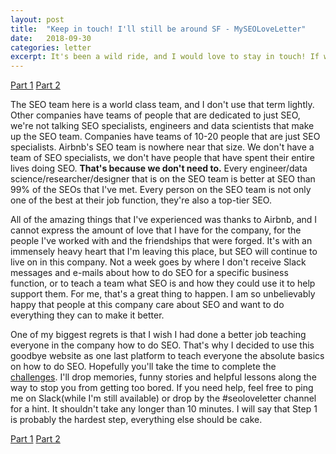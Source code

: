 ```yaml
---
layout: post
title:  "Keep in touch! I'll still be around SF - MySEOLoveLetter"
date:   2018-09-30
categories: letter
excerpt: It's been a wild ride, and I would love to stay in touch! If we've never met, message me on Slack and let me tell you the wonders of SEO!
---
```

[Part 1](https://seoloveletter.github.io/letter/clueless) [Part 2](https://seoloveletter.github.io/letter/i-have-no-idea)

The SEO team here is a world class team, and I don't use that term lightly. Other companies have teams of people that are dedicated to just SEO, we're not talking SEO specialists, engineers and data scientists that make up the SEO team.  Companies have teams of 10-20 people that are just SEO specialists.  Airbnb's SEO team is nowhere near that size. We don't have a team of SEO specialists, we don't have people that have spent their entire lives doing SEO.  **That's because we don't need to.** Every engineer/data science/researcher/designer that is on the SEO team is better at SEO than 99% of the SEOs that I've met. Every person on the SEO team is not only one of the best at their job function, they're also a top-tier SEO.

All of the amazing things that I've experienced was thanks to Airbnb, and I cannot express the amount of love that I have for the company, for the people I've worked with and the friendships that were forged. It's with an immensely heavy heart that I'm leaving this place, but SEO will continue to live on in this company. Not a week goes by where I don't receive Slack messages and e-mails about how to do SEO for a specific business function, or to teach a team what SEO is and how they could use it to help support them. For me, that's a great thing to happen. I am so unbelievably happy that people at this company care about SEO and want to do everything they can to make it better.

One of my biggest regrets is that I wish I had done a better job teaching everyone in the company how to do SEO. That's why I decided to use this goodbye website as one last platform to teach everyone the absolute basics on how to do SEO. Hopefully you'll take the time to complete the [challenges](https://seoloveletter.github.io/letter/start).  I'll drop memories, funny stories and helpful lessons along the way to stop you from getting too bored.  If you need help, feel free to ping me on Slack(while I'm still available) or drop by the #seoloveletter channel for a hint. It shouldn't take any longer than 10 minutes. I will say that Step 1 is probably the hardest step, everything else should be cake.

[Part 1](https://seoloveletter.github.io/letter/clueless) [Part 2](https://seoloveletter.github.io/letter/i-have-no-idea)